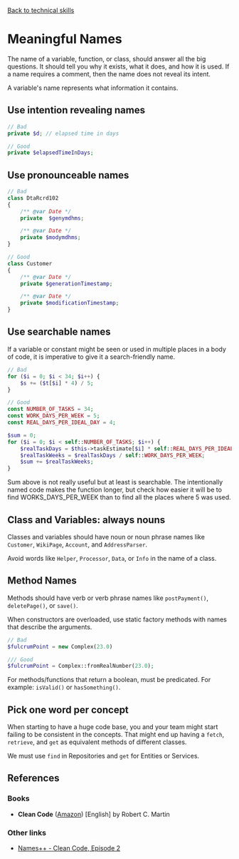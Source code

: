 [Back to technical skills](../technical-skills)

# Meaningful Names

The name of a variable, function, or class, should answer all the big questions. It should tell you why it exists, what it does, and how it is used. If a name requires a comment, then the name does not reveal its intent.

A variable's name represents what information it contains.

## Use intention revealing names
```php
// Bad
private $d; // elapsed time in days

// Good
private $elapsedTimeInDays;
```

## Use pronounceable names
```php
// Bad
class DtaRcrd102 
{
    /** @var Date */
    private  $genymdhms;

    /** @var Date */
    private $modymdhms;
}

// Good
class Customer 
{
    /** @var Date */
    private $generationTimestamp;

    /** @var Date */
    private $modificationTimestamp;
}
```
## Use searchable names

If a variable or constant might be seen or used in multiple places in a body of code, it is imperative to give it a search-friendly name.
```php
// Bad
for ($i = 0; $i < 34; $i++) {
    $s += ($t[$i] * 4) / 5;
}

// Good
const NUMBER_OF_TASKS = 34;
const WORK_DAYS_PER_WEEK = 5;
const REAL_DAYS_PER_IDEAL_DAY = 4;

$sum = 0;
for ($i = 0; $i < self::NUMBER_OF_TASKS; $i++) {
    $realTaskDays = $this->taskEstimate[$i] * self::REAL_DAYS_PER_IDEAL_DAY;
    $realTaskWeeks = $realTaskDays / self::WORK_DAYS_PER_WEEK;
    $sum += $realTaskWeeks;
}
```
Sum above is not really useful but at least is searchable. The intentionally named code makes the function longer, but check how easier it will be to find WORKS_DAYS_PER_WEEK than to find all the places where 5 was used.

## Class and Variables: always nouns

Classes and variables should have noun or noun phrase names like `Customer`, `WikiPage`, `Account`, and `AddressParser`.  

Avoid words like `Helper`, `Processor`, `Data`, or `Info` in the name of a class.

## Method Names

Methods should have verb or verb phrase names like `postPayment()`, `deletePage()`, or `save()`.

When constructors are overloaded, use static factory methods with names that describe the arguments.
```php 
// Bad
$fulcrumPoint = new Complex(23.0)

/// Good
$fulcrumPoint = Complex::fromRealNumber(23.0);
```

For methods/functions that return a boolean, must be predicated. 
For example: `isValid()` or `hasSomething()`.

## Pick one word per concept

When starting to have a huge code base, you and your team might start failing to be consistent in the concepts. That might end up having a `fetch`, `retrieve`, and `get` as equivalent methods of different classes.

We must use `find` in Repositories and `get` for Entities or Services.

## References

### Books

* **Clean Code** ([Amazon](https://www.amazon.de/-/en/dp/0132350882/)) [English] by Robert C. Martin

### Other links

* [Names++ - Clean Code, Episode 2](https://cleancoders.com/episode/clean-code-episode-2/show) 

